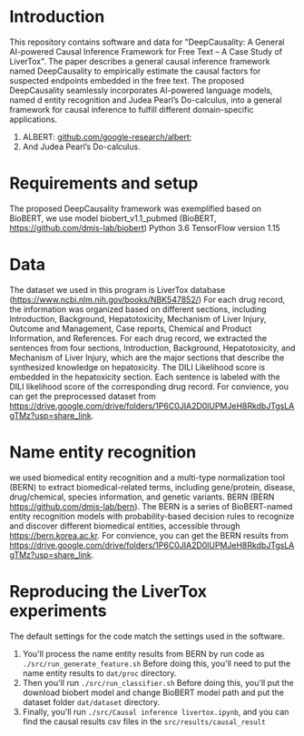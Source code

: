 # Introduction

This repository contains software and data for "DeepCausality: A General AI-powered Causal Inference Framework for Free Text – A Case Study of LiverTox".
The paper describes a general causal inference framework named DeepCausality to empirically estimate the causal factors for suspected endpoints embedded in the free text. The proposed DeepCausality seamlessly incorporates AI-powered language models, named  d entity recognition and Judea Pearl’s Do-calculus, into a general framework for causal inference to fulfill different domain-specific applications.
1. ALBERT: [github.com/google-research/albert](https://github.com/google-research/albert);
2. And Judea Pearl’s Do-calculus. 


# Requirements and setup

The proposed DeepCausality framework was exemplified based on BioBERT, we use model biobert_v1.1_pubmed (BioBERT, https://github.com/dmis-lab/biobert)
Python 3.6 
TensorFlow version 1.15

# Data

The dataset we used in this program is LiverTox database (https://www.ncbi.nlm.nih.gov/books/NBK547852/)
For each drug record, the information was organized based on different sections, including Introduction, Background, Hepatotoxicity, Mechanism of Liver Injury, Outcome and Management, Case reports, Chemical and Product Information, and References. For each drug record, we extracted the sentences from four sections, Introduction, Background, Hepatotoxicity, and Mechanism of Liver Injury, which are the major sections that describe the synthesized knowledge on hepatoxicity. The DILI Likelihood score is embedded in the hepatoxicity section. Each sentence is labeled with the DILI likelihood score of the corresponding drug record.
For convience, you can get the preprocessed dataset from https://drive.google.com/drive/folders/1P6C0JIA2D0lUPMJeH8RkdbJTgsLAgTMz?usp=share_link.

# Name entity recognition

we used biomedical entity recognition and a multi-type normalization tool (BERN) to extract biomedical-related terms, including gene/protein, disease, drug/chemical, species information, and genetic variants. BERN (BERN https://github.com/dmis-lab/bern). The BERN is a series of BioBERT-named entity recognition models with probability-based decision rules to recognize and discover different biomedical entities, accessible through https://bern.korea.ac.kr.
For convience, you can get the BERN results from https://drive.google.com/drive/folders/1P6C0JIA2D0lUPMJeH8RkdbJTgsLAgTMz?usp=share_link.

# Reproducing the LiverTox experiments

The default settings for the code match the settings used in the software.
1. You'll process the name entity results from BERN by run code as `./src/run_generate_feature.sh`
Before doing this, you'll need to put the name entity results to `dat/proc` directory.
2. Then you'll run `./src/run_classifier.sh`
Before doing this, you'll put the download biobert model and change BioBERT model path and put the dataset folder `dat/dataset` directory.
3. Finally, you'll run `./src/Causal inference livertox.ipynb`, and you can find the causal results csv files in the `src/results/causal_result`



